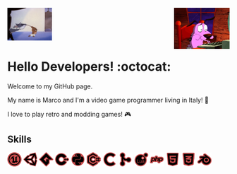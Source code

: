 <div align="left">
    <p float="left">
        <img width="20%" src="gifs/left.gif" alt="cover" />
        <img width="25%" align="right" alt="Github" src="gifs/right.gif" />
    </p>
</div>
<div>

<h1> Hello Developers! :octocat: </h1>

<div> 
Welcome to my GitHub page. 

My name is Marco and I'm a video game programmer living in Italy! :star2:

I love to play retro and modding games! :video_game:
</div>

<h2> Skills </h2>
<p float="left">
    <img width ='32px' height='32px' src ='icons/unreal_engine.svg' />
    <img width ='32px' height='32px' src ='icons/unity.svg'/>
    <img width ='32px' height='32px' src ='icons/gamemaker.svg'>
    <img width ='32px' height='32px' src ='icons/cpp.svg'/>
    <img width ='32px' height='32px' src ='icons/python.svg' />
    <img width ='32px' height='32px' src ='icons/csharp.svg'>
    <img width ='32px' height='32px' src ='icons/c.svg'/>
    <img width ='32px' height='32px' src ='icons/git.svg'>
    <img width ='32px' height='32px' src ='icons/lua.svg'>
    <img width ='32px' height='32px' src ='icons/php.svg'>
    <img width ='32px' height='32px' src ='icons/html.svg'>
    <img width ='32px' height='32px' src ='icons/css.svg'>
    <img width ='32px' height='32px' src ='icons/blender.svg'>
</p>
</div>